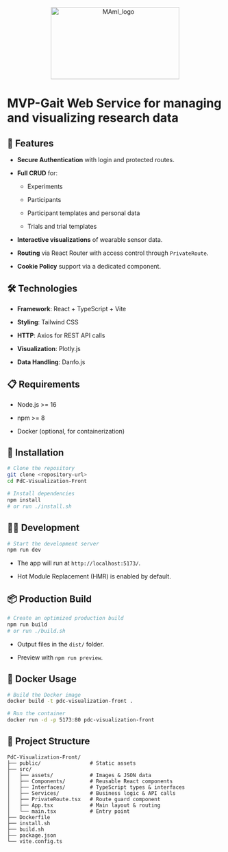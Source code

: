 <div align="center">
    <img width="300" height="168" alt="MAmI_logo" src="https://github.com/user-attachments/assets/871eedfe-0812-4ac1-9679-3f49ba5aea1f" />
</div>

# **MVP-Gait Web Service for managing and visualizing research data**

## 🚀 Features

- **Secure Authentication** with login and protected routes.
    
- **Full CRUD** for:
    
    - Experiments
        
    - Participants
        
    - Participant templates and personal data
        
    - Trials and trial templates
        
- **Interactive visualizations** of wearable sensor data.
- **Routing** via React Router with access control through `PrivateRoute`.
- **Cookie Policy** support via a dedicated component.
    

## 🛠️ Technologies

- **Framework**: React + TypeScript + Vite
    
- **Styling**: Tailwind CSS
    
- **HTTP**: Axios for REST API calls
    
- **Visualization**: Plotly.js
    
- **Data Handling**: Danfo.js

## 📋 Requirements

- Node.js >= 16
    
- npm >= 8
    
- Docker (optional, for containerization)
    

## 🔧 Installation

```bash
# Clone the repository
git clone <repository-url>
cd PdC-Visualization-Front

# Install dependencies
npm install
# or run ./install.sh
```

## 🏃‍♂️ Development

```bash
# Start the development server
npm run dev
```

- The app will run at `http://localhost:5173/`.
    
- Hot Module Replacement (HMR) is enabled by default.
    

## 📦 Production Build

```bash
# Create an optimized production build
npm run build
# or run ./build.sh
```

- Output files in the `dist/` folder.
    
- Preview with `npm run preview`.
    

## 🐳 Docker Usage

```bash
# Build the Docker image
docker build -t pdc-visualization-front .

# Run the container
docker run -d -p 5173:80 pdc-visualization-front
```

## 📁 Project Structure

```
PdC-Visualization-Front/
├── public/                # Static assets
├── src/
│   ├── assets/            # Images & JSON data
│   ├── Components/        # Reusable React components
│   ├── Interfaces/        # TypeScript types & interfaces
│   ├── Services/          # Business logic & API calls
│   ├── PrivateRoute.tsx   # Route guard component
│   ├── App.tsx            # Main layout & routing
│   └── main.tsx           # Entry point
├── Dockerfile
├── install.sh
├── build.sh
├── package.json
└── vite.config.ts
